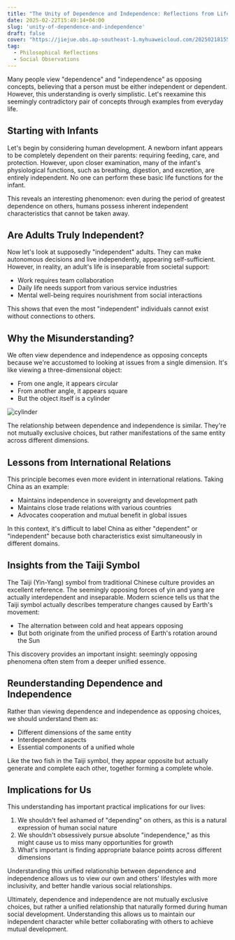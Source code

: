 ```yaml
---
title: "The Unity of Dependence and Independence: Reflections from Life to Philosophy"
date: 2025-02-22T15:49:14+04:00
slug: 'unity-of-dependence-and-independence'
draft: false
cover: "https://jiejue.obs.ap-southeast-1.myhuaweicloud.com/20250218155207657.webp"
tag:
  - Philosophical Reflections
  - Social Observations
---
```


Many people view "dependence" and "independence" as opposing concepts, believing that a person must be either independent or dependent. However, this understanding is overly simplistic. Let's reexamine this seemingly contradictory pair of concepts through examples from everyday life.

<!--more-->

## Starting with Infants

Let's begin by considering human development. A newborn infant appears to be completely dependent on their parents: requiring feeding, care, and protection. However, upon closer examination, many of the infant's physiological functions, such as breathing, digestion, and excretion, are entirely independent. No one can perform these basic life functions for the infant.

This reveals an interesting phenomenon: even during the period of greatest dependence on others, humans possess inherent independent characteristics that cannot be taken away.

## Are Adults Truly Independent?

Now let's look at supposedly "independent" adults. They can make autonomous decisions and live independently, appearing self-sufficient. However, in reality, an adult's life is inseparable from societal support:

- Work requires team collaboration
- Daily life needs support from various service industries
- Mental well-being requires nourishment from social interactions

This shows that even the most "independent" individuals cannot exist without connections to others.

## Why the Misunderstanding?

We often view dependence and independence as opposing concepts because we're accustomed to looking at issues from a single dimension. It's like viewing a three-dimensional object:
- From one angle, it appears circular
- From another angle, it appears square
- But the object itself is a cylinder

![cylinder](https://jiejue.obs.ap-southeast-1.myhuaweicloud.com/20250218175344782.webp)

The relationship between dependence and independence is similar. They're not mutually exclusive choices, but rather manifestations of the same entity across different dimensions.

## Lessons from International Relations

This principle becomes even more evident in international relations. Taking China as an example:
- Maintains independence in sovereignty and development path
- Maintains close trade relations with various countries
- Advocates cooperation and mutual benefit in global issues

In this context, it's difficult to label China as either "dependent" or "independent" because both characteristics exist simultaneously in different domains.

## Insights from the Taiji Symbol

The Taiji (Yin-Yang) symbol from traditional Chinese culture provides an excellent reference. The seemingly opposing forces of yin and yang are actually interdependent and inseparable. Modern science tells us that the Taiji symbol actually describes temperature changes caused by Earth's movement:

- The alternation between cold and heat appears opposing
- But both originate from the unified process of Earth's rotation around the Sun

This discovery provides an important insight: seemingly opposing phenomena often stem from a deeper unified essence.

## Reunderstanding Dependence and Independence

Rather than viewing dependence and independence as opposing choices, we should understand them as:
- Different dimensions of the same entity
- Interdependent aspects
- Essential components of a unified whole

Like the two fish in the Taiji symbol, they appear opposite but actually generate and complete each other, together forming a complete whole.

## Implications for Us

This understanding has important practical implications for our lives:

1. We shouldn't feel ashamed of "depending" on others, as this is a natural expression of human social nature
2. We shouldn't obsessively pursue absolute "independence," as this might cause us to miss many opportunities for growth
3. What's important is finding appropriate balance points across different dimensions

Understanding this unified relationship between dependence and independence allows us to view our own and others' lifestyles with more inclusivity, and better handle various social relationships.

Ultimately, dependence and independence are not mutually exclusive choices, but rather a unified relationship that naturally formed during human social development. Understanding this allows us to maintain our independent character while better collaborating with others to achieve mutual development.
